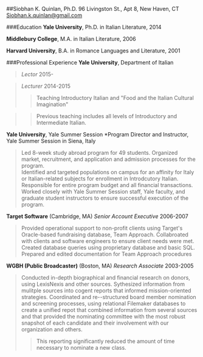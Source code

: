 ##Siobhan K. Quinlan, Ph.D.
96 Livingston St., Apt 8, New Haven, CT     Siobhan.k.quinlan@gmail.com


###Education
**Yale University**, Ph.D. in Italian Literature, 2014

**Middlebury College**, M.A. in Italian Literature, 2006

**Harvard University**, B.A. in Romance Languages and Literature, 2001

###Professional Experience
**Yale University**, Department of Italian 
>*Lector* 2015-

>*Lecturer* 2014-2015
>>Teaching Introductory Italian and "Food and the Italian Cultural Imagination"

>>Previous teaching includes all levels of Introductory and Intermediate Italian. 

**Yale University**, Yale Summer Session
*Program Director and Instructor, Yale Summer Session in Siena, Italy
>Led 8-week study abroad program for 49 students. 
>Organized market, recruitment, and application and admission processes for the program.  
>Identified and targeted populations on campus for an affinity for Italy or Italian-related subjects for enrollment in Introdcutory Italian.
>Responsible for entire program budget and all financial transactions. 
>Worked closely with Yale Summer Session staff, Yale faculty, and graduate student instructors to ensure successful execution of the program. 

**Target Software** (Cambridge, MA) 
*Senior Account Executive* 2006-2007
>Provided operational support to non-profit clients using Target's Oracle-based fundraising database, Team Approach.
>Collabroated with clients and software engineers to ensure client needs were met.
>Created database queries using proprietary database and basic SQL.
>Prepared and edited documentation for Team Approach procedures

**WGBH (Public Broadcaster)** (Boston, MA)
*Research Associate* 2003-2005
>Conducted in-depth biographical and financial research on donors, using LexisNexis and other sources.
>Sythesized information from mulitple sources into cogent reports that informed mission-oriented strategies.
>Coordinated and re--structured board member nomination and screening processes, using relational Filemaker databases to create a unified repot that combined information from several sources and that provided the nominating committee with the most robust snapshot of each candidate and their involvement with our organization and others. 
>>This reporting significantly reduced the amount of time necessary to nominate a new class. 







